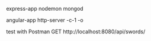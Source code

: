 express-app
nodemon
mongod

angular-app
http-server -c-1 -o  

test with Postman
GET http://localhost:8080/api/swords/
